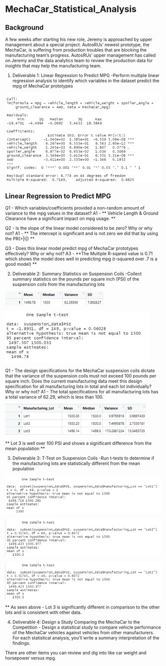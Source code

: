 # MechaCar_Statistical_Analysis

## Background

A few weeks after starting his new role, Jeremy is approached by upper management about a special project. AutosRUs’ newest prototype, the MechaCar, is suffering from production troubles that are blocking the manufacturing team’s progress. AutosRUs’ upper management has called on Jeremy and the data analytics team to review the production data for insights that may help the manufacturing team.

1. Deliverable 1: Linear Regression to Predict MPG -Perform multiple linear regression analysis to identify which variables in the dataset predict the mpg of MechaCar prototypes

  ![lm_regression.png](Images/lm_regression.png)

## Linear Regression to Predict MPG
Q1 - Which variables/coefficients provided a non-random amount of variance to the mpg values in the dataset? 
A1 - ** Vehicle Length & Ground Clearance have a significant impact on mpg usage. **

Q2 - Is the slope of the linear model considered to be zero? Why or why not? 
A1 - ** The intercept is significant and is not zero we did that by using the PR(>|t|) **

Q3 - Does this linear model predict mpg of MechaCar prototypes effectively? Why or why not?
A3 - **The Multiple R-sqared value is 0.71 which shows the model does well in predicting mpg (r-squared over .7 is a good model) **



2. Deliverable 2: Summary Statistics on Suspension Coils -Collect summary statistics on the pounds per square inch (PSI) of the suspension coils from the manufacturing lots 

  ![psi_summary.png](Images/psi_summary.png)

  ![t-test_dev1.png](Images/t-test_dev1.png)

Q1 - The design specifications for the MechaCar suspension coils dictate that the variance of the suspension coils must not exceed 100 pounds per square inch. Does the current manufacturing data meet this design specification for all manufacturing lots in total and each lot individually? Why or why not?
A1 - The total specifications for all manufacturing lots has a total variance of 62.29, which is less than 100.

 ![lot_groups.png](Images/lot_groups.png)

 ** Lot 3 is well over 100 PSI  and shows a significant difference from the mean population **

3. Deliverable 3: T-Test on Suspension Coils -Run t-tests to determine if the manufacturing lots are statistically different from the mean population

  ![t-test_dev2.png](Images/t-test_dev2.png)

  ![t-test_dev3.png](Images/t-test_dev3.png)

  ![t-test_dev3.png](Images/t-test_dev3.png)

 ** As seen above - Lot 3 is significantly different in comparison to the other lots and is consistent with other data.

4. Deliverable 4: Design a Study Comparing the MechaCar to the Competition - Design a statistical study to compare vehicle performance of the MechaCar vehicles against vehicles from other manufacturers. For each statistical analysis, you’ll write a summary interpretation of the findings.

There are other items you can review and dig into like car weight and horsepower versus mpg.

  

 